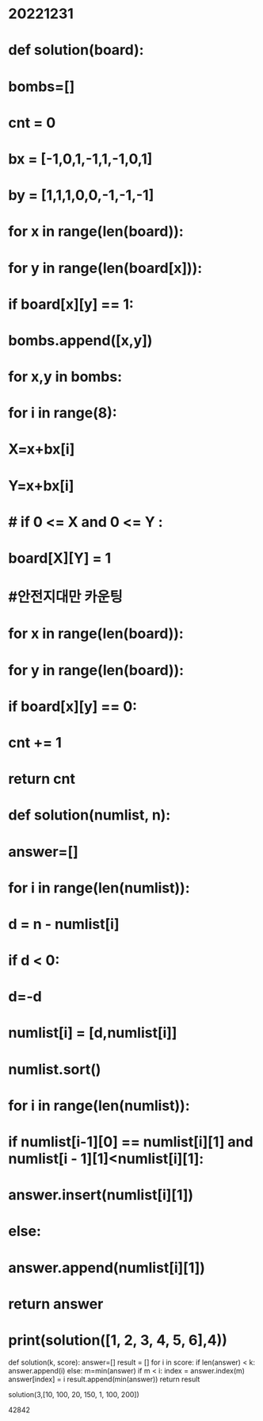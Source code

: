 # 20221231
# def solution(board):
#     bombs=[]
#     cnt = 0
#     bx = [-1,0,1,-1,1,-1,0,1]
#     by = [1,1,1,0,0,-1,-1,-1]
#     for x in range(len(board)):
#         for y in range(len(board[x])):
#             if board[x][y] == 1:
#                 bombs.append([x,y])
#         for x,y in bombs:
#             for i in range(8):
#                 X=x+bx[i]
#                 Y=x+bx[i]
#                 # if 0 <= X and 0 <= Y :
#                 board[X][Y] = 1
#                 #안전지대만 카운팅
#
#     for x in range(len(board)):
#         for y in range(len(board)):
#             if board[x][y] == 0:
#                 cnt += 1
#                 return cnt




# def solution(numlist, n):
#     answer=[]
#     for i in range(len(numlist)):
#         d = n - numlist[i]
#         if d < 0:
#             d=-d
#         numlist[i] = [d,numlist[i]]
#     numlist.sort()
#     for i in range(len(numlist)):
#         if numlist[i-1][0] == numlist[i][1] and numlist[i - 1][1]<numlist[i][1]:
#             answer.insert(numlist[i][1])
#         else:
#             answer.append(numlist[i][1])
#     return answer
#
#
#
# print(solution([1, 2, 3, 4, 5, 6],4))




def solution(k, score):
    answer=[]
    result = []
    for i in score:
        if len(answer) < k:
            answer.append(i)
        else:
            m=min(answer)
            if m < i:
                index = answer.index(m)
                answer[index] = i
        result.append(min(answer))
    return result

solution(3,[10, 100, 20, 150, 1, 100, 200])

42842
